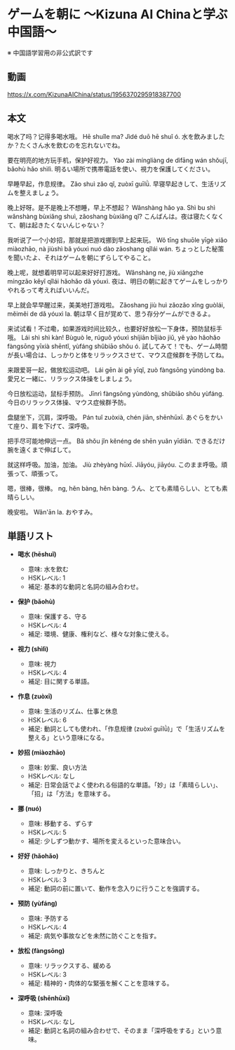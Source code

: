 # ゲームを朝に 〜Kizuna AI Chinaと学ぶ中国語〜
※ 中国語学習用の非公式訳です

## 動画
https://x.com/KizunaAIChina/status/1956370295918387700

## 本文

喝水了吗？记得多喝水哦。
Hē shuǐle ma? Jìdé duō hē shuǐ ó.
水を飲みましたか？たくさん水を飲むのを忘れないでね。

要在明亮的地方玩手机，保护好视力。
Yào zài míngliàng de dìfāng wán shǒujī, bǎohù hǎo shìlì.
明るい場所で携帯電話を使い、視力を保護してください。

早睡早起，作息规律。
Zǎo shuì zǎo qǐ, zuòxī guīlǜ.
早寝早起きして、生活リズムを整えましょう。

晚上好呀。是不是晚上不想睡，早上不想起？
Wǎnshàng hǎo ya. Shì bu shì wǎnshàng bùxiǎng shuì, zǎoshang bùxiǎng qǐ?
こんばんは。夜は寝たくなくて、朝は起きたくないんじゃない？

我听说了一个小妙招，那就是把游戏挪到早上起来玩。
Wǒ tīng shuōle yīgè xiǎo miàozhāo, nà jiùshì bǎ yóuxì nuó dào zǎoshang qǐlái wán.
ちょっとした秘策を聞いたよ、それはゲームを朝にずらしてやること。

晚上呢，就想着明早可以起来好好打游戏。
Wǎnshàng ne, jiù xiǎngzhe míngzǎo kěyǐ qǐlái hǎohǎo dǎ yóuxì.
夜は、明日の朝に起きてゲームをしっかりやれるって考えればいいんだ。

早上就会早早醒过来，美美地打游戏啦。
Zǎoshang jiù huì zǎozǎo xǐng guòlái, měiměi de dǎ yóuxì la.
朝は早く目が覚めて、思う存分ゲームができるよ。

来试试看！不过嘞，如果游戏时间比较久，也要好好放松一下身体，预防鼠标手哦。
Lái shì shì kàn! Bùguò le, rúguǒ yóuxì shíjiān bǐjiào jiǔ, yě yào hǎohǎo fàngsōng yīxià shēntǐ, yùfáng shǔbiāo shǒu ó.
試してみて！でも、ゲーム時間が長い場合は、しっかりと体をリラックスさせて、マウス症候群を予防してね。

来跟爱哥一起，做放松运动吧。
Lái gēn ài gē yīqǐ, zuò fàngsōng yùndòng ba.
愛兄と一緒に、リラックス体操をしましょう。

今日放松运动，鼠标手预防。
Jīnrì fàngsōng yùndòng, shǔbiāo shǒu yùfáng.
今日のリラックス体操、マウス症候群予防。

盘腿坐下，沉肩，深呼吸。
Pán tuǐ zuòxià, chén jiān, shēnhūxī.
あぐらをかいて座り、肩を下げて、深呼吸。

把手尽可能地伸远一点。
Bǎ shǒu jǐn kěnéng de shēn yuǎn yīdiǎn.
できるだけ腕を遠くまで伸ばして。

就这样呼吸。加油，加油。
Jiù zhèyàng hūxī. Jiāyóu, jiāyóu.
このまま呼吸。頑張って、頑張って。

嗯，很棒，很棒。
ng, hěn bàng, hěn bàng.
うん、とても素晴らしい、とても素晴らしい。

晚安啦。
Wǎn'ān la.
おやすみ。

## 単語リスト

* **喝水 (hēshuǐ)**
  - 意味: 水を飲む
  - HSKレベル: 1
  - 補足: 基本的な動詞と名詞の組み合わせ。

* **保护 (bǎohù)**
  - 意味: 保護する、守る
  - HSKレベル: 4
  - 補足: 環境、健康、権利など、様々な対象に使える。

* **视力 (shìlì)**
  - 意味: 視力
  - HSKレベル: 4
  - 補足: 目に関する単語。

* **作息 (zuòxī)**
  - 意味: 生活のリズム、仕事と休息
  - HSKレベル: 6
  - 補足: 動詞としても使われ、「作息规律 (zuòxī guīlǜ)」で「生活リズムを整える」という意味になる。

* **妙招 (miàozhāo)**
  - 意味: 妙案、良い方法
  - HSKレベル: なし
  - 補足: 日常会話でよく使われる俗語的な単語。「妙」は「素晴らしい」、「招」は「方法」を意味する。

* **挪 (nuó)**
  - 意味: 移動する、ずらす
  - HSKレベル: 5
  - 補足: 少しずつ動かす、場所を変えるといった意味合い。

* **好好 (hǎohǎo)**
  - 意味: しっかりと、きちんと
  - HSKレベル: 3
  - 補足: 動詞の前に置いて、動作を念入りに行うことを強調する。

* **预防 (yùfáng)**
  - 意味: 予防する
  - HSKレベル: 4
  - 補足: 病気や事故などを未然に防ぐことを指す。

* **放松 (fàngsōng)**
  - 意味: リラックスする、緩める
  - HSKレベル: 3
  - 補足: 精神的・肉体的な緊張を解くことを意味する。

* **深呼吸 (shēnhūxī)**
  - 意味: 深呼吸
  - HSKレベル: なし
  - 補足: 動詞と名詞の組み合わせで、そのまま「深呼吸をする」という意味。
